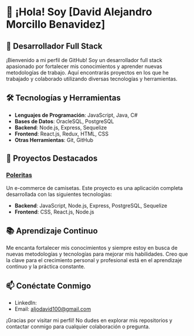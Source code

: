 # 👋 ¡Hola! Soy [David Alejandro Morcillo Benavidez]

## 🌟 Desarrollador Full Stack

¡Bienvenido a mi perfil de GitHub! Soy un desarrollador full stack apasionado por fortalecer mis conocimientos y aprender nuevas metodologías de trabajo. Aquí encontrarás proyectos en los que he trabajado y colaborado utilizando diversas tecnologías y herramientas.

## 🛠️ Tecnologías y Herramientas

- **Lenguajes de Programación**: JavaScript, Java, C#
- **Bases de Datos**: OracleSQL, PostgreSQL
- **Backend**: Node.js, Express, Sequelize
- **Frontend**: React.js, Redux, HTML, CSS
- **Otras Herramientas**: Git, GitHub

## 💼 Proyectos Destacados

### [Poleritas](https://github.com/aljodavid10/e-commerce-Poleritas)
Un e-commerce de camisetas. Este proyecto es una aplicación completa desarrollada con las siguientes tecnologías:

- **Backend**: JavaScript, Node.js, Express, PostgreSQL, Sequelize
- **Frontend**: CSS, React.js, Node.js

## 📚 Aprendizaje Continuo

Me encanta fortalecer mis conocimientos y siempre estoy en busca de nuevas metodologías y tecnologías para mejorar mis habilidades. Creo que la clave para el crecimiento personal y profesional está en el aprendizaje continuo y la práctica constante.

## 📫 Conéctate Conmigo

- LinkedIn: [](https://www.linkedin.com/in/david-morcillo-benavidez-aljo1996/)
- Email: aljodavid100@gmail.com

¡Gracias por visitar mi perfil! No dudes en explorar mis repositorios y contactar conmigo para cualquier colaboración o pregunta.
